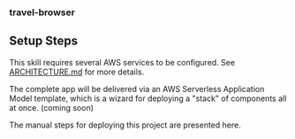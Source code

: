 ### travel-browser
## Setup Steps

This skill requires several AWS services to be configured.  See [ARCHITECTURE.md](ARCHITECTURE.md) for more details.


The complete app will be delivered via an AWS Serverless Application Model template,
which is a wizard for deploying a "stack" of components all at once.  (coming soon)

The manual steps for deploying this project are presented here.


